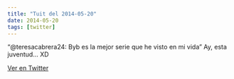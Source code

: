 ```yaml
---
title: "Tuit del 2014-05-20"
date: 2014-05-20
tags: [twitter]
---
```


“@teresacabrera24: Byb es la mejor serie que he visto en mi vida” Ay, esta juventud... XD



[Ver en Twitter](https://twitter.com/i/web/status/468595925573967872)
